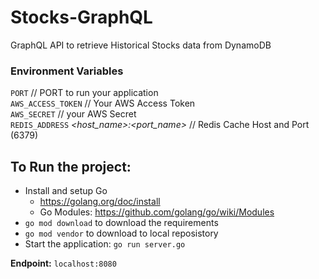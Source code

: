# Stocks-GraphQL
GraphQL API to retrieve Historical Stocks data from DynamoDB

### Environment Variables

`PORT` // PORT to run your application </br>
`AWS_ACCESS_TOKEN` // Your AWS Access Token </br>
`AWS_SECRET` // your AWS Secret </br>
`REDIS_ADDRESS` _<host_name>:<port_name>_ // Redis Cache Host and Port (6379) 

## To Run the project:

* Install and setup Go 
    - https://golang.org/doc/install
    - Go Modules: https://github.com/golang/go/wiki/Modules
* `go mod download` to download the requirements
* `go mod vendor` to download to local reposistory
* Start the application:  `go run server.go`</br>


**Endpoint:** `localhost:8080`


